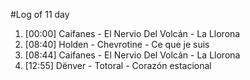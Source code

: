 #Log of 11 day

1. [00:00] Caifanes - El Nervio Del Volcán - La Llorona
1. [08:40] Holden - Chevrotine - Ce que je suis
1. [08:44] Caifanes - El Nervio Del Volcán - La Llorona
1. [12:55] Dënver - Totoral - Corazón estacional
